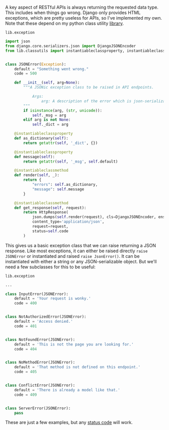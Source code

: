 A key aspect of RESTful APIs is always returning the requested data type.  This includes when things go wrong.  Django only provides HTML exceptions, which are pretty useless for APIs, so I've implemented my own.  Note that these depend on my python class utility [library](https://github.com/astex/python-classutils).

`lib.exception`

```python
import json
from django.core.serializers.json import DjangoJSONEncoder
from lib.classutils import instantiableclassproperty, instantiableclassmethod


class JSONError(Exception):
    default = "Something went wrong."
    code = 500

    def __init__(self, arg=None):
        """A JSONic exception class to be raised in API endpoints.

            Args:
                arg: A description of the error which is json-serializable.
        """
        if isinstance(arg, (str, unicode)):
            self._msg = arg
        elif arg is not None:
            self._dict = arg

    @instantiableclassproperty
    def as_dictionary(self):
        return getattr(self, '_dict', {})

    @instantiableclassproperty
    def message(self):
        return getattr(self, '_msg', self.default)

    @instantiableclassmethod
    def render(self, _):
        return {
            "errors": self.as_dictionary,
            "message": self.message
        }

    @instantiableclassmethod
    def get_response(self, request):
        return HttpResponse(
            json.dumps(self.render(request), cls=DjangoJSONEncoder, ensure_ascii=False),
            content_type='application/json',
            request=request,
            status=self.code
        )
```

This gives us a basic exception class that we can raise returning a JSON response.  Like most exceptions, it can either be raised directly `raise JSONError` or instantiated and raised `raise JsonError()`.  It can be instantiated with either a string or any JSON-serializable object.  But we'll need a few subclasses for this to be useful:

`lib.exception`

```python
...

class InputError(JSONError):
    default = 'Your request is wonky.'
    code = 400


class NotAuthorizedError(JSONError):
    default = 'Access denied.'
    code = 401


class NotFoundError(JSONError):
    default = 'This is not the page you are looking for.'
    code = 404


class NoMethodError(JSONError):
    default = 'That method is not defined on this endpoint.'
    code = 405


class ConflictError(JSONError):
    default = 'There is already a model like that.'
    code = 409


class ServerError(JSONError):
    pass
```

These are just a few examples, but any [status code](http://www.w3.org/Protocols/rfc2616/rfc2616-sec10.html) will work.
